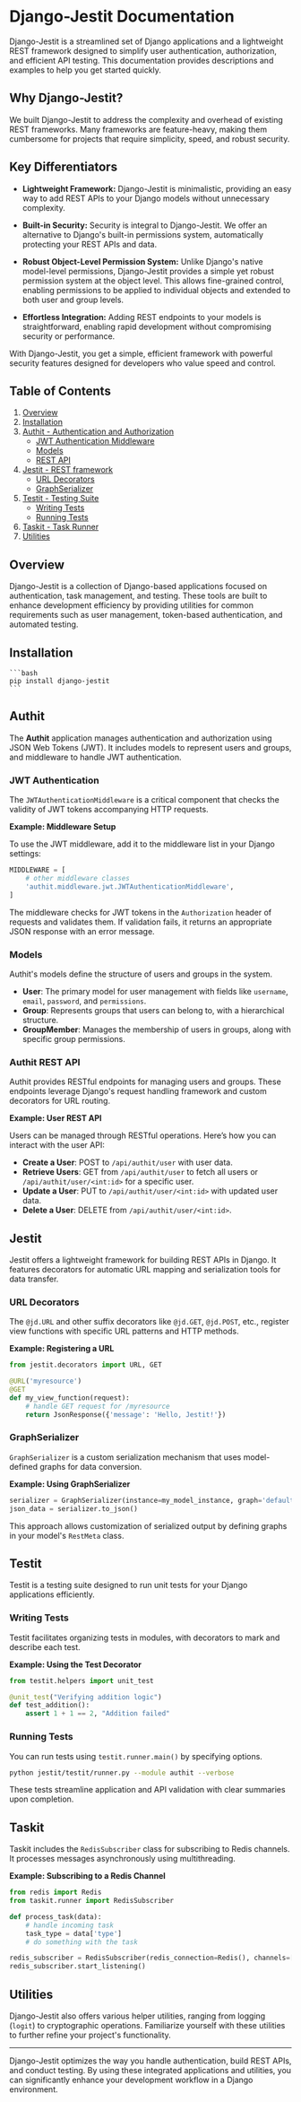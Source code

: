 # Django-Jestit Documentation

Django-Jestit is a streamlined set of Django applications and a lightweight REST framework designed to simplify user authentication, authorization, and efficient API testing. This documentation provides descriptions and examples to help you get started quickly.

## Why Django-Jestit?

We built Django-Jestit to address the complexity and overhead of existing REST frameworks. Many frameworks are feature-heavy, making them cumbersome for projects that require simplicity, speed, and robust security.

## Key Differentiators

- **Lightweight Framework:** Django-Jestit is minimalistic, providing an easy way to add REST APIs to your Django models without unnecessary complexity.

- **Built-in Security:** Security is integral to Django-Jestit. We offer an alternative to Django's built-in permissions system, automatically protecting your REST APIs and data.

- **Robust Object-Level Permission System:** Unlike Django's native model-level permissions, Django-Jestit provides a simple yet robust permission system at the object level. This allows fine-grained control, enabling permissions to be applied to individual objects and extended to both user and group levels.

- **Effortless Integration:** Adding REST endpoints to your models is straightforward, enabling rapid development without compromising security or performance.

With Django-Jestit, you get a simple, efficient framework with powerful security features designed for developers who value speed and control.
## Table of Contents

1. [Overview](#overview)
2. [Installation](#installation)
3. [Authit - Authentication and Authorization](#authit)
   - [JWT Authentication Middleware](#jwt-authentication)
   - [Models](#models)
   - [REST API](#authit-rest-api)
4. [Jestit - REST framework](#jestit)
   - [URL Decorators](#url-decorators)
   - [GraphSerializer](#graphserializer)
5. [Testit - Testing Suite](#testit)
   - [Writing Tests](#writing-tests)
   - [Running Tests](#running-tests)
6. [Taskit - Task Runner](#taskit)
7. [Utilities](#utilities)

## Overview

Django-Jestit is a collection of Django-based applications focused on authentication, task management, and testing. These tools are built to enhance development efficiency by providing utilities for common requirements such as user management, token-based authentication, and automated testing.

## Installation

    ```bash
    pip install django-jestit
    ```

## Authit

The **Authit** application manages authentication and authorization using JSON Web Tokens (JWT). It includes models to represent users and groups, and middleware to handle JWT authentication.

### JWT Authentication

The `JWTAuthenticationMiddleware` is a critical component that checks the validity of JWT tokens accompanying HTTP requests.

**Example: Middleware Setup**

To use the JWT middleware, add it to the middleware list in your Django settings:

```python
MIDDLEWARE = [
    # other middleware classes
    'authit.middleware.jwt.JWTAuthenticationMiddleware',
]
```

The middleware checks for JWT tokens in the `Authorization` header of requests and validates them. If validation fails, it returns an appropriate JSON response with an error message.

### Models

Authit's models define the structure of users and groups in the system.

- **User**: The primary model for user management with fields like `username`, `email`, `password`, and `permissions`.
- **Group**: Represents groups that users can belong to, with a hierarchical structure.
- **GroupMember**: Manages the membership of users in groups, along with specific group permissions.

### Authit REST API

Authit provides RESTful endpoints for managing users and groups. These endpoints leverage Django's request handling framework and custom decorators for URL routing.

**Example: User REST API**

Users can be managed through RESTful operations. Here’s how you can interact with the user API:

- **Create a User**: POST to `/api/authit/user` with user data.
- **Retrieve Users**: GET from `/api/authit/user` to fetch all users or `/api/authit/user/<int:id>` for a specific user.
- **Update a User**: PUT to `/api/authit/user/<int:id>` with updated user data.
- **Delete a User**: DELETE from `/api/authit/user/<int:id>`.

## Jestit

Jestit offers a lightweight framework for building REST APIs in Django. It features decorators for automatic URL mapping and serialization tools for data transfer.

### URL Decorators

The `@jd.URL` and other suffix decorators like `@jd.GET`, `@jd.POST`, etc., register view functions with specific URL patterns and HTTP methods.

**Example: Registering a URL**

```python
from jestit.decorators import URL, GET

@URL('myresource')
@GET
def my_view_function(request):
    # handle GET request for /myresource
    return JsonResponse({'message': 'Hello, Jestit!'})
```

### GraphSerializer

`GraphSerializer` is a custom serialization mechanism that uses model-defined graphs for data conversion.

**Example: Using GraphSerializer**

```python
serializer = GraphSerializer(instance=my_model_instance, graph='default')
json_data = serializer.to_json()
```

This approach allows customization of serialized output by defining graphs in your model's `RestMeta` class.

## Testit

Testit is a testing suite designed to run unit tests for your Django applications efficiently.

### Writing Tests

Testit facilitates organizing tests in modules, with decorators to mark and describe each test.

**Example: Using the Test Decorator**

```python
from testit.helpers import unit_test

@unit_test("Verifying addition logic")
def test_addition():
    assert 1 + 1 == 2, "Addition failed"
```

### Running Tests

You can run tests using `testit.runner.main()` by specifying options.

```bash
python jestit/testit/runner.py --module authit --verbose
```

These tests streamline application and API validation with clear summaries upon completion.

## Taskit

Taskit includes the `RedisSubscriber` class for subscribing to Redis channels. It processes messages asynchronously using multithreading.

**Example: Subscribing to a Redis Channel**

```python
from redis import Redis
from taskit.runner import RedisSubscriber

def process_task(data):
    # handle incoming task
    task_type = data['type']
    # do something with the task

redis_subscriber = RedisSubscriber(redis_connection=Redis(), channels=['my_channel'])
redis_subscriber.start_listening()
```

## Utilities

Django-Jestit also offers various helper utilities, ranging from logging (`logit`) to cryptographic operations. Familiarize yourself with these utilities to further refine your project's functionality.

---

Django-Jestit optimizes the way you handle authentication, build REST APIs, and conduct testing. By using these integrated applications and utilities, you can significantly enhance your development workflow in a Django environment.
